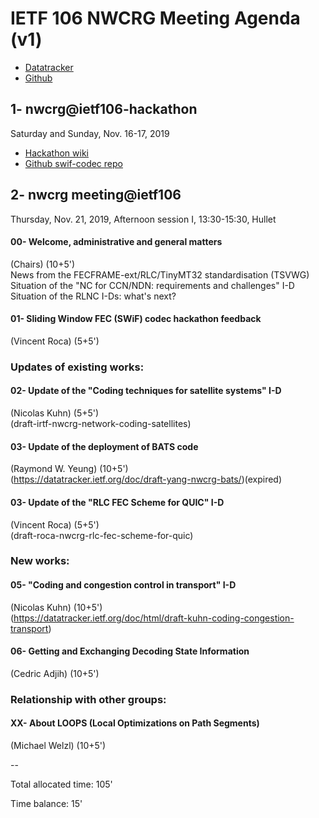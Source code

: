 # IETF 106 NWCRG Meeting Agenda (v1)

* [Datatracker](https://datatracker.ietf.org/rg/nwcrg/) 
* [Github](https://github.com/irtf-nwcrg/rg-materials/)


## 1- nwcrg@ietf106-hackathon

Saturday and Sunday, Nov. 16-17, 2019

* [Hackathon wiki](https://trac.ietf.org/trac/ietf/meeting/wiki/106hackathon)    
* [Github swif-codec repo](https://github.com/irtf-nwcrg/swif-codec)    


## 2- nwcrg meeting@ietf106

Thursday, Nov. 21, 2019, Afternoon session I, 13:30-15:30, Hullet

#### 00- Welcome, administrative and general matters
(Chairs) (10+5')    
News from the FECFRAME-ext/RLC/TinyMT32 standardisation (TSVWG)    
Situation of the "NC for CCN/NDN: requirements and challenges" I-D     
Situation of the RLNC I-Ds: what's next?

#### 01- Sliding Window FEC (SWiF) codec hackathon feedback
(Vincent Roca) (5+5')    


### Updates of existing works:    

#### 02- Update of the "Coding techniques for satellite systems" I-D
(Nicolas Kuhn) (5+5')    
(draft-irtf-nwcrg-network-coding-satellites)    

#### 03- Update of the deployment of BATS code
(Raymond W. Yeung) (10+5')     
(https://datatracker.ietf.org/doc/draft-yang-nwcrg-bats/)(expired)     

#### 03- Update of the "RLC FEC Scheme for QUIC" I-D
(Vincent Roca) (5+5')    
(draft-roca-nwcrg-rlc-fec-scheme-for-quic)     


### New works:    

#### 05- "Coding and congestion control in transport" I-D
(Nicolas Kuhn) (10+5')     
(https://datatracker.ietf.org/doc/html/draft-kuhn-coding-congestion-transport)     

#### 06- Getting and Exchanging Decoding State Information
(Cedric Adjih) (10+5')     


### Relationship with other groups:

#### XX- About LOOPS (Local Optimizations on Path Segments)
(Michael Welzl) (10+5')    

--    

Total allocated time: 105'    

Time balance: 15'    
